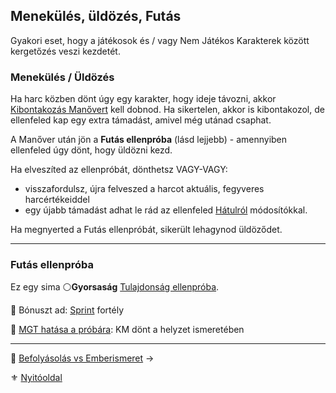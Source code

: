 ## Menekülés, üldözés, Futás

Gyakori eset, hogy a játékosok és / vagy Nem Játékos Karakterek között kergetőzés veszi kezdetét.

### Menekülés / Üldözés

Ha harc közben dönt úgy egy karakter, hogy ideje távozni, akkor [Kibontakozás Manővert](066_05_altalanos_manoverek.md#kibontakozás) kell dobnod. Ha sikertelen, akkor is kibontakozol, de ellenfeled kap egy extra támadást, amivel még utánad csaphat.

A Manőver után jön a **Futás ellenpróba** (lásd lejjebb) - amennyiben ellenfeled úgy dönt, hogy üldözni kezd.

Ha elveszíted az ellenpróbát, dönthetsz VAGY-VAGY:
- visszafordulsz, újra felveszed a harcot aktuális, fegyveres harcértékeiddel
- egy újabb támadást adhat le rád az ellenfeled [Hátulról](065_01_harci_helyzetek.md#hátulról-támadás) módosítókkal.

Ha megnyerted a Futás ellenpróbát, sikerült lehagynod üldöződet.

---
### Futás ellenpróba

Ez egy sima ⚪**Gyorsaság** [Tulajdonság ellenpróba](014_02_tulajdonsagproba.md#tulajdonság-ellenpróba).

🔆 Bónuszt ad: [Sprint](fortelyok.altalanos/sprint.md) fortély

🔆 [MGT hatása a próbára](069_vertek_pancelok.md#mozgásgátló-tényező-mgt): KM dönt a helyzet ismeretében

---

🔗 [Befolyásolás vs Emberismeret](154_befolyasolas_emberismeret.md) →

⚜️ [Nyitóoldal](start.md)
